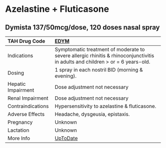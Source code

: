 # Azelastine + Fluticasone

## Dymista 137/50mcg/dose, 120 doses nasal spray

| TAH Drug Code      | [EDYM](https://www.tahsda.org.tw/drugs/hissearch.php?drug_code=EDYM)                                                           |
|:-------------------|:-------------------------------------------------------------------------------------------------------------------------------|
| Indications        | Symptomatic treatment of moderate to severe allergic rhinitis & rhinoconjunctivitis in adults and children > or = 6 years-old. |
| Dosing             | 1 spray in each nostril BID (morning & evening).                                                                               |
| Hepatic Impairment | Dose adjustment not necessary                                                                                                  |
| Renal Impairment   | Dose adjustment not necessary                                                                                                  |
| Contraindications  | Hypersensitivity to azelastine & fluticasone.                                                                                  |
| Adverse Effects    | Headache, dysgeusia, epistaxis.                                                                                                |
| Pregnancy          | Unknown                                                                                                                        |
| Lactation          | Unknown                                                                                                                        |
| More Info          | [UpToDate](https://www.uptodate.com/contents/azelastine-and-fluticasone-drug-information)                                      |

